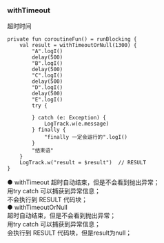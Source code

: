 ### withTimeout  
超时时间  
```
private fun coroutineFun() = runBlocking {
    val result = withTimeoutOrNull(1300) {
        "A".logI()
        delay(500)
        "B".logI()
        delay(500)
        "C".logI()
        delay(500)
        "D".logI()
        delay(500)
        "E".logI()
        try {

        } catch (e: Exception) {
            LogTrack.w(e.message)
        } finally {
            "finally 一定会运行的".logI()
        }
        "结束语"
    }
    LogTrack.w("result = $result")  // RESULT
}
```
● withTimeout
超时自动结束，但是不会看到抛出异常；  
用try catch 可以捕获到异常信息；  
不会执行到 RESULT 代码块；  
● withTimeoutOrNull  
超时自动结束，但是不会看到抛出异常；  
用try catch 可以捕获到异常信息；  
会执行到 RESULT 代码块，但是result为null；  
  

